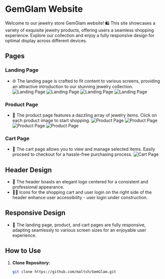 # GemGlam Website

Welcome to our jewelry store GemGlam website! 🛍️ This site showcases a variety of exquisite jewelry products, offering users a seamless shopping experience. Explore our collection and enjoy a fully responsive design for optimal display across different devices.

## Pages

### Landing Page
- 🌐 The landing page is crafted to fit content to various screens, providing an attractive introduction to our stunning jewelry collection.
![Landing Page](assets/home.png)
![Landing Page](assets/home1.png)
![Landing Page](assets/home2.png)
![Landing Page](assets/home3.png)

### Product Page
- 💍 The product page features a dazzling array of jewelry items. Click on each product image to start shopping.
![Product Page](assets/product.png)
![Product Page](assets/product1.png)
![Product Page](assets/product2.png)
![Product Page](assets/product3.png)

### Cart Page
- 🛒 The cart page allows you to view and manage selected items. Easily proceed to checkout for a hassle-free purchasing process.
![Cart Page](assets/cart1.png)


## Header Design

- 🎨 The header boasts an elegant logo centered for a consistent and professional appearance.
- 🛒💼 Icons for the shopping cart and user login on the right side of the header enhance user accessibility - user login under construction.

## Responsive Design

- 📱 The landing page, product, and cart pages are fully responsive, adapting seamlessly to various screen sizes for an enjoyable user experience.

## How to Use

1. **Clone Repository:**
   ```bash
   git clone https://github.com/maltsh/GemGlam.git
